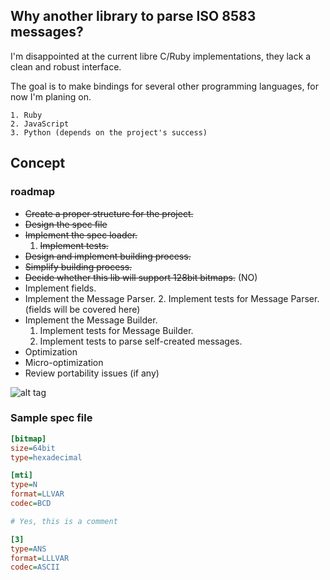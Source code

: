 Why another library to parse ISO 8583 messages?
---
I'm disappointed at the current libre C/Ruby implementations, they lack a clean
and robust interface.

The goal is to make bindings for several other programming languages, for now
I'm planing on.

    1. Ruby
    2. JavaScript
    3. Python (depends on the project's success)

Concept
---
### roadmap
- ~~Create a proper structure for the project.~~
- ~~Design the spec file~~
- ~~Implement the spec loader.~~
    1. ~~Implement tests.~~
- ~~Design and implement building process.~~
- ~~Simplify building process.~~
- ~~Decide whether this lib will support 128bit bitmaps.~~ (NO)
- Implement fields.
- Implement the Message Parser.
    2. Implement tests for Message Parser. (fields will be covered here)
- Implement the Message Builder.
    1. Implement tests for Message Builder.
    2. Implement tests to parse self-created messages.
- Optimization
- Micro-optimization
- Review portability issues (if any)

![alt tag](http://i.imgur.com/1no6Xm4.png)

### Sample spec file
```ini
[bitmap]
size=64bit
type=hexadecimal

[mti]
type=N
format=LLVAR
codec=BCD

# Yes, this is a comment

[3]
type=ANS
format=LLLVAR
codec=ASCII
```

